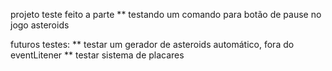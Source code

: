 projeto teste feito a parte
** testando um comando para botão de pause no jogo asteroids

futuros testes:
** testar um gerador de asteroids automático, fora do eventLitener
** testar sistema de placares